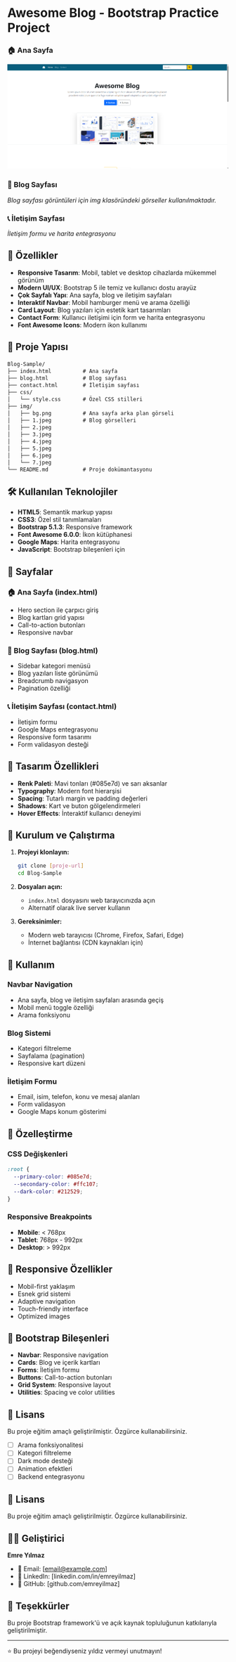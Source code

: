 # Awesome Blog - Bootstrap Practice Project

### 🏠 Ana Sayfa
![Ana Sayfa](img/site-ana-ekran-foto.png)

### 📝 Blog Sayfası
*Blog sayfası görüntüleri için img klasöründeki görseller kullanılmaktadır.*

### 📞 İletişim Sayfası
*İletişim formu ve harita entegrasyonu*

## 🚀 Özellikler

- **Responsive Tasarım**: Mobil, tablet ve desktop cihazlarda mükemmel görünüm
- **Modern UI/UX**: Bootstrap 5 ile temiz ve kullanıcı dostu arayüz
- **Çok Sayfalı Yapı**: Ana sayfa, blog ve iletişim sayfaları
- **Interaktif Navbar**: Mobil hamburger menü ve arama özelliği
- **Card Layout**: Blog yazıları için estetik kart tasarımları
- **Contact Form**: Kullanıcı iletişimi için form ve harita entegrasyonu
- **Font Awesome Icons**: Modern ikon kullanımı

## 📁 Proje Yapısı

```
Blog-Sample/
├── index.html          # Ana sayfa
├── blog.html           # Blog sayfası
├── contact.html        # İletişim sayfası
├── css/
│   └── style.css       # Özel CSS stilleri
├── img/
│   ├── bg.png          # Ana sayfa arka plan görseli
│   ├── 1.jpeg          # Blog görselleri
│   ├── 2.jpeg
│   ├── 3.jpeg
│   ├── 4.jpeg
│   ├── 5.jpeg
│   ├── 6.jpeg
│   └── 7.jpeg
└── README.md           # Proje dokümantasyonu
```

## 🛠️ Kullanılan Teknolojiler

- **HTML5**: Semantik markup yapısı
- **CSS3**: Özel stil tanımlamaları
- **Bootstrap 5.1.3**: Responsive framework
- **Font Awesome 6.0.0**: İkon kütüphanesi
- **Google Maps**: Harita entegrasyonu
- **JavaScript**: Bootstrap bileşenleri için

## 📱 Sayfalar

### 🏠 Ana Sayfa (index.html)
- Hero section ile çarpıcı giriş
- Blog kartları grid yapısı
- Call-to-action butonları
- Responsive navbar

### 📝 Blog Sayfası (blog.html)
- Sidebar kategori menüsü
- Blog yazıları liste görünümü
- Breadcrumb navigasyon
- Pagination özelliği

### 📞 İletişim Sayfası (contact.html)
- İletişim formu
- Google Maps entegrasyonu
- Responsive form tasarımı
- Form validasyon desteği

## 🎨 Tasarım Özellikleri

- **Renk Paleti**: Mavi tonları (#085e7d) ve sarı aksanlar
- **Typography**: Modern font hierarşisi
- **Spacing**: Tutarlı margin ve padding değerleri
- **Shadows**: Kart ve buton gölgelendirmeleri
- **Hover Effects**: İnteraktif kullanıcı deneyimi

## 🚀 Kurulum ve Çalıştırma

1. **Projeyi klonlayın:**
   ```bash
   git clone [proje-url]
   cd Blog-Sample
   ```

2. **Dosyaları açın:**
   - `index.html` dosyasını web tarayıcınızda açın
   - Alternatif olarak live server kullanın

3. **Gereksinimler:**
   - Modern web tarayıcısı (Chrome, Firefox, Safari, Edge)
   - İnternet bağlantısı (CDN kaynakları için)

## 📝 Kullanım

### Navbar Navigation
- Ana sayfa, blog ve iletişim sayfaları arasında geçiş
- Mobil menü toggle özelliği
- Arama fonksiyonu

### Blog Sistemi
- Kategori filtreleme
- Sayfalama (pagination)
- Responsive kart düzeni

### İletişim Formu
- Email, isim, telefon, konu ve mesaj alanları
- Form validasyon
- Google Maps konum gösterimi

## 🔧 Özelleştirme

### CSS Değişkenleri
```css
:root {
  --primary-color: #085e7d;
  --secondary-color: #ffc107;
  --dark-color: #212529;
}
```

### Responsive Breakpoints
- **Mobile**: < 768px
- **Tablet**: 768px - 992px
- **Desktop**: > 992px

## 📱 Responsive Özellikler

- Mobil-first yaklaşım
- Esnek grid sistemi
- Adaptive navigation
- Touch-friendly interface
- Optimized images

## 🎯 Bootstrap Bileşenleri

- **Navbar**: Responsive navigation
- **Cards**: Blog ve içerik kartları
- **Forms**: İletişim formu
- **Buttons**: Call-to-action butonları
- **Grid System**: Responsive layout
- **Utilities**: Spacing ve color utilities

## 📄 Lisans

Bu proje eğitim amaçlı geliştirilmiştir. Özgürce kullanabilirsiniz.
- [ ] Arama fonksiyonalitesi
- [ ] Kategori filtreleme
- [ ] Dark mode desteği
- [ ] Animation efektleri
- [ ] Backend entegrasyonu

## 📄 Lisans

Bu proje eğitim amaçlı geliştirilmiştir. Özgürce kullanabilirsiniz.

## 👨‍💻 Geliştirici

**Emre Yılmaz**
- 📧 Email: [email@example.com]
- 💼 LinkedIn: [linkedin.com/in/emreyilmaz]
- 🐙 GitHub: [github.com/emreyilmaz]

## 🙏 Teşekkürler

Bu proje Bootstrap framework'ü ve açık kaynak topluluğunun katkılarıyla geliştirilmiştir.

---

⭐ Bu projeyi beğendiyseniz yıldız vermeyi unutmayın!
